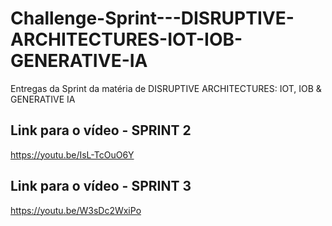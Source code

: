 # Challenge-Sprint---DISRUPTIVE-ARCHITECTURES-IOT-IOB-GENERATIVE-IA
Entregas da Sprint da matéria de DISRUPTIVE ARCHITECTURES: IOT, IOB &amp; GENERATIVE IA

## Link para o vídeo - SPRINT 2
https://youtu.be/IsL-TcOuO6Y

## Link para o vídeo - SPRINT 3
https://youtu.be/W3sDc2WxiPo

